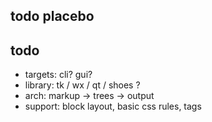 ## todo placebo

## todo

* targets: cli? gui?
* library: tk / wx / qt / shoes ?
* arch: markup -> trees -> output
* support: block layout, basic css rules, tags

